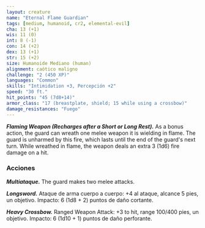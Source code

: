 ```yaml
---
layout: creature
name: "Eternal Flame Guardian"
tags: [medium, humanoid, cr2, elemental-evil]
cha: 13 (+1)
wis: 11 (0)
int: 8 (-1)
con: 14 (+2)
dex: 13 (+1)
str: 15 (+2)
size: Humanoide Mediano (human)
alignment: caótico maligno
challenge: "2 (450 XP)"
languages: "Common"
skills: "Intimidation +3, Percepción +2"
speed: "30 ft."
hit_points: "45 (7d8+14)"
armor_class: "17 (breastplate, shield; 15 while using a crossbow)"
damage_resistances: "Fuego"
---
```


***Flaming Weapon (Recharges after a Short or Long Rest).*** As a bonus action, the guard can wreath one melee weapon it is wielding in flame. The guard is unharmed by this fire, which lasts until the end of the guard's next turn. While wreathed in flame, the weapon deals an extra 3 (1d6) fire damage on a hit.

### Acciones

***Multiataque.*** The guard makes two melee attacks.

***Longsword.*** Ataque de arma cuerpo a cuerpo: +4 al ataque, alcance 5 pies, un objetivo. Impacto: 6 (1d8 + 2) puntos de daño cortante.

***Heavy Crossbow.*** Ranged Weapon Attack: +3 to hit, range 100/400 pies, un objetivo. Impacto: 6 (1d10 + 1) puntos de daño perforante.